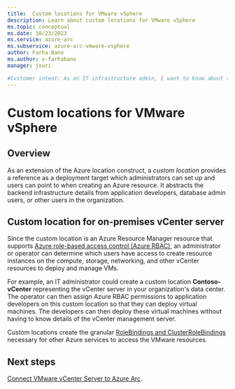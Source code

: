 ```yaml
---
title:  Custom locations for VMware vSphere
description: Learn about custom locations for VMware vSphere
ms.topic: conceptual
ms.date: 10/23/2023
ms.service: azure-arc
ms.subservice: azure-arc-vmware-vsphere
author: Farha-Bano
ms.author: v-farhabano
manager: jsuri

#Customer intent: As an IT infrastructure admin, I want to know about the concepts behind Azure Arc.
---
```


# Custom locations for VMware vSphere

## Overview

As an extension of the Azure location construct, a *custom location* provides a reference as a deployment target which administrators can set up and users can point to when creating an Azure resource. It abstracts the backend infrastructure details from application developers, database admin users, or other users in the organization.

## Custom location for on-premises vCenter server

Since the custom location is an Azure Resource Manager resource that supports [Azure role-based access control (Azure RBAC)](/azure/role-based-access-control/overview), an administrator or operator can determine which users have access to create resource instances on the compute, storage, networking, and other vCenter resources to deploy and manage VMs.

For example, an IT administrator could create a custom location **Contoso-vCenter** representing the vCenter server in your organization's data center. The operator can then assign Azure RBAC permissions to application developers on this custom location so that they can deploy virtual machines. The developers can then deploy these virtual machines without having to know details of the vCenter management server.

Custom locations create the granular [RoleBindings and ClusterRoleBindings](https://kubernetes.io/docs/reference/access-authn-authz/rbac/#rolebinding-and-clusterrolebinding) necessary for other Azure services to access the VMware resources.

## Next steps

[Connect VMware vCenter Server to Azure Arc](./quick-start-connect-vcenter-to-arc-using-script.md).
